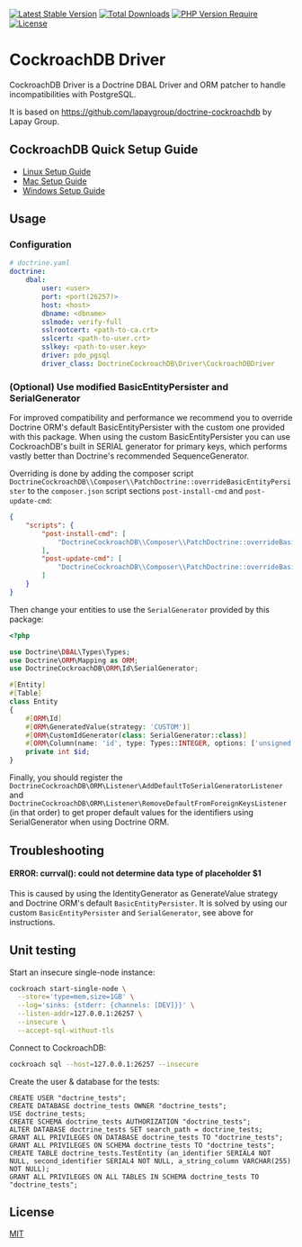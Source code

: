 [![Latest Stable Version](http://poser.pugx.org/fwolfsjaeger/doctrine-cockroachdb/v)](https://packagist.org/packages/fwolfsjaeger/doctrine-cockroachdb)
[![Total Downloads](http://poser.pugx.org/fwolfsjaeger/doctrine-cockroachdb/downloads)](https://packagist.org/packages/fwolfsjaeger/doctrine-cockroachdb)
[![PHP Version Require](http://poser.pugx.org/fwolfsjaeger/doctrine-cockroachdb/require/php)](https://packagist.org/packages/fwolfsjaeger/doctrine-cockroachdb)
[![License](http://poser.pugx.org/fwolfsjaeger/doctrine-cockroachdb/license)](https://packagist.org/packages/fwolfsjaeger/doctrine-cockroachdb)

# CockroachDB Driver

CockroachDB Driver is a Doctrine DBAL Driver and ORM patcher to handle incompatibilities with PostgreSQL.

It is based on https://github.com/lapaygroup/doctrine-cockroachdb by Lapay Group.

## CockroachDB Quick Setup Guide

- [Linux Setup Guide](https://www.cockroachlabs.com/docs/stable/install-cockroachdb-linux.html)
- [Mac Setup Guide](https://www.cockroachlabs.com/docs/v23.1/install-cockroachdb-mac)
- [Windows Setup Guide](https://www.cockroachlabs.com/docs/v23.1/install-cockroachdb-windows)

## Usage

### Configuration
```yaml
# doctrine.yaml
doctrine:
    dbal:
        user: <user>
        port: <port(26257)>
        host: <host>
        dbname: <dbname>
        sslmode: verify-full
        sslrootcert: <path-to-ca.crt>
        sslcert: <path-to-user.crt>
        sslkey: <path-to-user.key>
        driver: pdo_pgsql
        driver_class: DoctrineCockroachDB\Driver\CockroachDBDriver
```

### (Optional) Use modified BasicEntityPersister and SerialGenerator
For improved compatibility and performance we recommend you to override Doctrine ORM's default BasicEntityPersister
with the custom one provided with this package.
When using the custom BasicEntityPersister you can use CockroachDB's built in SERIAL generator for primary keys,
which performs vastly better than Doctrine's recommended SequenceGenerator.

Overriding is done by adding the composer script `DoctrineCockroachDB\\Composer\\PatchDoctrine::overrideBasicEntityPersister`
to the `composer.json` script sections `post-install-cmd` and `post-update-cmd`:

```json
{
    "scripts": {
        "post-install-cmd": [
            "DoctrineCockroachDB\\Composer\\PatchDoctrine::overrideBasicEntityPersister"
        ],
        "post-update-cmd": [
            "DoctrineCockroachDB\\Composer\\PatchDoctrine::overrideBasicEntityPersister"
        ]
    }
}
```

Then change your entities to use the `SerialGenerator` provided by this package:
```php
<?php

use Doctrine\DBAL\Types\Types;
use Doctrine\ORM\Mapping as ORM;
use DoctrineCockroachDB\ORM\Id\SerialGenerator;

#[Entity]
#[Table]
class Entity
{
    #[ORM\Id]
    #[ORM\GeneratedValue(strategy: 'CUSTOM')]
    #[ORM\CustomIdGenerator(class: SerialGenerator::class)]
    #[ORM\Column(name: 'id', type: Types::INTEGER, options: ['unsigned' => true])]
    private int $id;
}
```

Finally, you should register the `DoctrineCockroachDB\ORM\Listener\AddDefaultToSerialGeneratorListener` and
`DoctrineCockroachDB\ORM\Listener\RemoveDefaultFromForeignKeysListener` (in that order)
to get proper default values for the identifiers using SerialGenerator when using Doctrine ORM.

## Troubleshooting
#### ERROR: currval(): could not determine data type of placeholder $1
This is caused by using the IdentityGenerator as GenerateValue strategy and Doctrine ORM's default `BasicEntityPersister`.
It is solved by using our custom `BasicEntityPersister` and `SerialGenerator`, see above for instructions.

## Unit testing
Start an insecure single-node instance:
```sh
cockroach start-single-node \
  --store='type=mem,size=1GB' \
  --log='sinks: {stderr: {channels: [DEV]}}' \
  --listen-addr=127.0.0.1:26257 \
  --insecure \
  --accept-sql-without-tls
```

Connect to CockroachDB:
```sh
cockroach sql --host=127.0.0.1:26257 --insecure
```

Create the user & database for the tests:
```postgresql
CREATE USER "doctrine_tests";
CREATE DATABASE doctrine_tests OWNER "doctrine_tests";
USE doctrine_tests;
CREATE SCHEMA doctrine_tests AUTHORIZATION "doctrine_tests";
ALTER DATABASE doctrine_tests SET search_path = doctrine_tests;
GRANT ALL PRIVILEGES ON DATABASE doctrine_tests TO "doctrine_tests";
GRANT ALL PRIVILEGES ON SCHEMA doctrine_tests TO "doctrine_tests";
CREATE TABLE doctrine_tests.TestEntity (an_identifier SERIAL4 NOT NULL, second_identifier SERIAL4 NOT NULL, a_string_column VARCHAR(255) NOT NULL);
GRANT ALL PRIVILEGES ON ALL TABLES IN SCHEMA doctrine_tests TO "doctrine_tests";
```

## License

[MIT](https://choosealicense.com/licenses/mit/)
